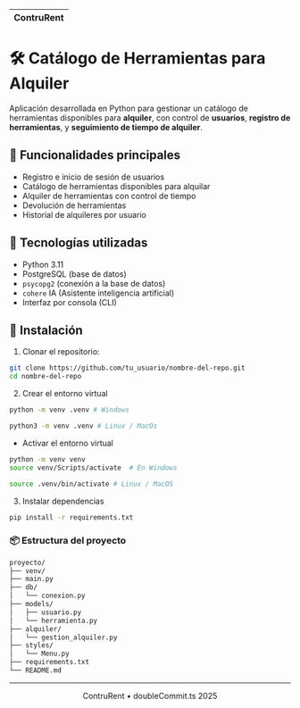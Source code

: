 |  ContruRent |
| ----------- |

# 🛠️ Catálogo de Herramientas para Alquiler

Aplicación desarrollada en Python para gestionar un catálogo de herramientas disponibles para **alquiler**, con control de **usuarios**, **registro de herramientas**, y **seguimiento de tiempo de alquiler**.

## 🚀 Funcionalidades principales

- Registro e inicio de sesión de usuarios
- Catálogo de herramientas disponibles para alquilar
- Alquiler de herramientas con control de tiempo
- Devolución de herramientas
- Historial de alquileres por usuario

## 🧰 Tecnologías utilizadas

- Python 3.11
- PostgreSQL (base de datos)
- `psycopg2` (conexión a la base de datos)
- `cohere` IA (Asistente inteligencia artificial)
- Interfaz por consola (CLI)

## 🔧 Instalación

1. Clonar el repositorio:

```bash
git clone https://github.com/tu_usuario/nombre-del-repo.git
cd nombre-del-repo
```

2. Crear el entorno virtual
```bash
python -m venv .venv # Windows

python3 -m venv .venv # Linux / MacOs
```
- Activar el entorno virtual
```bash
python -m venv venv
source venv/Scripts/activate  # En Windows

source .venv/bin/activate # Linux / MacOS
```

3. Instalar dependencias

```bash
pip install -r requirements.txt
```

### 📦 Estructura del proyecto

```bash
proyecto/
├── venv/
├── main.py
├── db/
│   └── conexion.py
├── models/
│   ├── usuario.py
│   └── herramienta.py
├── alquiler/
│   └── gestion_alquiler.py
├── styles/
│   └── Menu.py
├── requirements.txt
└── README.md
```

---

<div align="center">
   ContruRent • doubleCommit.ts 2025
</div>
